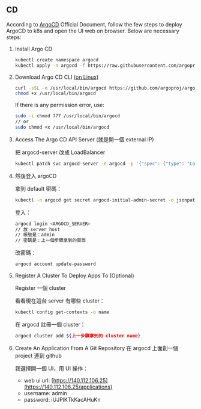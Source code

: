 ## CD

According to [ArgoCD](https://argoproj.github.io/argo-cd/getting_started/) Official Document, follow the few steps to deploy ArgoCD to k8s and open the UI web on browser. Below are necessary steps:

1. Install Argo CD

   ```bash
   kubectl create namespace argocd
   kubectl apply -n argocd -f https://raw.githubusercontent.com/argoproj/argo-cd/stable/manifests/install.yaml
   ```

2. Download Argo CD CLI [(on Linux)](https://argoproj.github.io/argo-cd/cli_installation/)

   ```bash
   curl -sSL -o /usr/local/bin/argocd https://github.com/argoproj/argo-cd/releases/latest/download/argocd-linux-amd64
   chmod +x /usr/local/bin/argocd
   ```

   If there is any permission error, use:

   ```bash
   sudo -i chmod 777 /usr/local/bin/argocd
   // or
   sudo chmod +x /usr/local/bin/argocd
   ```

3. Access The Argo CD API Server (就是開一個 external IP)

   把 argocd-server 改成 LoadBalancer

   ```bash
   kubectl patch svc argocd-server -n argocd -p '{"spec": {"type": "LoadBalancer"}}'
   ```

4. 然後登入 argoCD

   拿到 default 密碼：

   ```bash
   kubectl -n argocd get secret argocd-initial-admin-secret -o jsonpath="{.data.password}" | base64 -d
   ```

   登入：

   ```bash
   argocd login <ARGOCD_SERVER>
   // 放 server host
   // 帳號是：admin
   // 密碼是：上一個步驟拿到的東西
   ```

   改密碼：

   ```bash
   argocd account update-password
   ```

5. Register A Cluster To Deploy Apps To (Optional)

   Register 一個 cluster

   看看現在這台 server 有哪些 cluster：

   ```bash
   kubectl config get-contexts -o name
   ```

   在 argocd 註冊一個 cluster：

   ```bash
   argocd cluster add ${上一步驟拿到的 cluster name}
   ```

6. Create An Application From A Git Repository 在 argocd 上面創一個 project 連到 github

   我選擇開一個 UI，用 UI 操作：

   - web ui url: [https://140.112.106.25](https://140.112.106.25/applications)
   - username: admin
   - password: iUJPlKTkKacAHuKn
